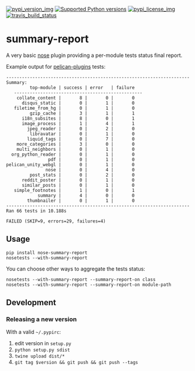 [![pypi\_version\_img](https://img.shields.io/pypi/v/nose-summary-report.svg?style=flat)](https://pypi.python.org/pypi/nose-summary-report) [![Supported Python versions](https://img.shields.io/pypi/pyversions/nose-summary-report.svg)](https://pypi.python.org/pypi/nose-summary-report) [![pypi\_license\_img](https://img.shields.io/pypi/l/nose-summary-report.svg?style=flat)](https://pypi.python.org/pypi/nose-summary-report) [![travis\_build\_status](https://travis-ci.org/Lucas-C/nose-summary-report.svg?branch=master)](https://travis-ci.org/Lucas-C/nose-summary-report)

# summary-report

A very basic [nose](https://nose.readthedocs.io/en/latest/) plugin providing a per-module tests status final report.

Example output for [pelican-plugins](https://github.com/getpelican/pelican-plugins) tests:
```
----------------------------------------------------------------------
Summary:
         top-module | success | error   | failure
   -------------------------------------------------
    collate_content |       8 |       0 |       0
      disqus_static |       0 |       1 |       0
   filetime_from_hg |       0 |       1 |       0
         gzip_cache |       3 |       1 |       1
      i18n_subsites |       8 |       0 |       1
      image_process |       1 |       4 |       1
        jpeg_reader |       0 |       2 |       0
         libravatar |       0 |       1 |       0
        liquid_tags |       0 |       7 |       0
    more_categories |       3 |       0 |       0
    multi_neighbors |       0 |       1 |       0
  org_python_reader |       0 |       1 |       0
                pdf |       0 |       1 |       0
pelican_unity_webgl |       0 |       1 |       0
               nose |       0 |       4 |       0
         post_stats |       0 |       2 |       0
      reddit_poster |       0 |       1 |       0
      similar_posts |       0 |       1 |       0
   simple_footnotes |       1 |       0 |       1
            summary |       4 |       0 |       0
        thumbnailer |       0 |       1 |       0
----------------------------------------------------------------------
Ran 66 tests in 10.188s

FAILED (SKIP=9, errors=29, failures=4)
```

## Usage

    pip install nose-summary-report
    nosetests --with-summary-report

You can choose other ways to aggregate the tests status:

    nosetests --with-summary-report --summary-report-on class
    nosetests --with-summary-report --summary-report-on module-path

## Development
### Releasing a new version
With a valid `~/.pypirc`:

1. edit version in `setup.py`
2. `python setup.py sdist`
3. `twine upload dist/*`
4. `git tag $version && git push && git push --tags`

